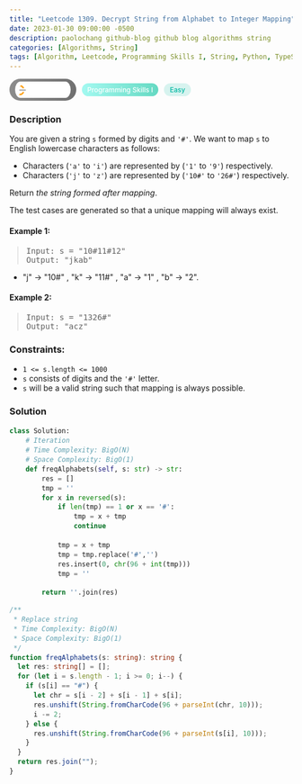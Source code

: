 ```yaml
---
title: "Leetcode 1309. Decrypt String from Alphabet to Integer Mapping"
date: 2023-01-30 09:00:00 -0500
description: paolochang github-blog github blog algorithms string
categories: [Algorithms, String]
tags: [Algorithm, Leetcode, Programming Skills I, String, Python, TypeScript]
---
```


<style type='text/css'>
blockquote {
  margin-left: 14px;
}
img {
  left: 0 !important;
  transform: none !important;
  -webkit-transform: none !important;
}
[class*="summary"] {
  display: none;
}
[class*="header"] {
  display: flex;
  flex-direction: row;
  align-items: center;
  gap: 10px;
}
[class*="leet_logo"] {
  height: 29px;
  padding: 5px 10px;
  border-radius: 21px;
  background-color: #f7f7f7;
  background: linear-gradient(90deg, rgba(80,80,80,0.65) 0%, rgba(36,36,36,0.65) 100%);
}
[class*="leet_badge"] {
  color: #FFFFFF;
  font-size: 12px;
  font-weight: 500;
  padding: 4px 10px;
  border-radius: 21px;
  background: linear-gradient(90deg, rgba(115,247,234,0.65) 0%, rgba(20,198,163,0.65) 100%);
}
[class*="easy"] {
  color: #00B8A3;
  font-size: 12px;
  font-weight: 500;
  padding: 4px 10px;
  border-radius: 21px;
  background-color: rgba(0, 184, 163, 0.15);
}
[class*="medium"] {
  color: #FFC01E;
  font-size: 12px;
  font-weight: 500;
  padding: 4px 10px;
  border-radius: 21px;
  background-color: #FFC01E26;
}
@media only screen and (max-width: 768px) {
  blockquote {
    margin-left: 10px;
  }
  [class*="highlighter-rouge"] {
    margin: 0 5px;
  }
}
</style>

<div class=summary>
  You are given a string s formed by digits and '#'. We want to map s to English lowercase characters as follows:
  
  - Characters ('a' to 'i') are represented by ('1' to '9') respectively.
  - Characters ('j' to 'z') are represented by ('10#' to '26#') respectively.
  
  Return the string formed after mapping.
  
  The test cases are generated so that a unique mapping will always exist.
</div>

<div id=header class=header>
  <img class=leet_logo src="/assets/img/leetcode_logo.png" />
  <span class=leet_badge>Programming Skills I</span>
  <span class=easy>Easy</span>
</div>

### Description

You are given a string `s` formed by digits and `'#'`. We want to map `s` to English lowercase characters as follows:

- Characters (`'a'` to `'i'`) are represented by (`'1'` to `'9'`) respectively.
- Characters (`'j'` to `'z'`) are represented by (`'10#'` to `'26#'`) respectively.

Return _the string formed after mapping_.

The test cases are generated so that a unique mapping will always exist.

#### Example 1:

> <pre>
> Input: s = "10#11#12"
> Output: "jkab"
> </pre>

- "j" -> "10#" , "k" -> "11#" , "a" -> "1" , "b" -> "2".

#### Example 2:

> <pre>
> Input: s = "1326#"
> Output: "acz"
> </pre>

### Constraints:

- `1 <= s.length <= 1000`
- `s` consists of digits and the `'#'` letter.
- `s` will be a valid string such that mapping is always possible.

### Solution

```py
class Solution:
    # Iteration
    # Time Complexity: BigO(N)
    # Space Complexity: BigO(1)
    def freqAlphabets(self, s: str) -> str:
        res = []
        tmp = ''
        for x in reversed(s):
            if len(tmp) == 1 or x == '#':
                tmp = x + tmp
                continue

            tmp = x + tmp
            tmp = tmp.replace('#','')
            res.insert(0, chr(96 + int(tmp)))
            tmp = ''

        return ''.join(res)
```

```ts
/**
 * Replace string
 * Time Complexity: BigO(N)
 * Space Complexity: BigO(1)
 */
function freqAlphabets(s: string): string {
  let res: string[] = [];
  for (let i = s.length - 1; i >= 0; i--) {
    if (s[i] == "#") {
      let chr = s[i - 2] + s[i - 1] + s[i];
      res.unshift(String.fromCharCode(96 + parseInt(chr, 10)));
      i -= 2;
    } else {
      res.unshift(String.fromCharCode(96 + parseInt(s[i], 10)));
    }
  }
  return res.join("");
}
```

<script>
  const anchor = document.getElementById("header").querySelector("a");
  anchor.classList.remove("popup");
  anchor.style.cursor = "pointer";
  anchor.setAttribute("target", "_black");
  anchor.setAttribute("href", "https://leetcode.com/problems/decrypt-string-from-alphabet-to-integer-mapping");
</script>
